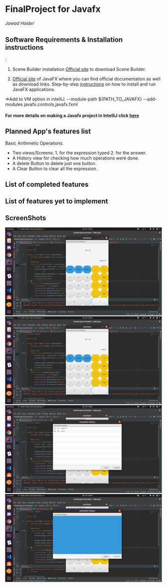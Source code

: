 # FinalProject for Javafx
###### Jawad Haider

## Software Requirements & Installation instructions
:
1. Scene Builder installation
[Official site](https://gluonhq.com/products/scene-builder/) to download Scene Builder.

2. [Official site](https://openjfx.io/) of JavaFX where you can find official documentation as well as download links.
Step-by-step [instructions](https://openjfx.io/openjfx-docs/) on how to install and run JavaFX applications.


=>Add to VM option in intelliJ. --module-path ${PATH_TO_JAVAFX} --add-modules javafx.controls,javafx.fxml
#### For more details on making a Javafx project in IntelliJ click [here](https://www.jetbrains.com/help/idea/javafx.html#vm-options)

## Planned App's features list
Basic Arithmetic Operaitons.
* Two views/Screens: 
          1. for the expression typed 
          2. for the answer.
* A History view for checking how much operations were done.
* A delete Button to delete just one button.
* A Clear Button to clear all the expression.

## List of completed features



## List of features yet to implement

 ## ScreenShots
 ![](img/Screenshot%20from%202020-12-26%2006-08-06.png)
 ![](img/Screenshot%20from%202020-12-26%2006-08-14.png)
 ![](img/Screenshot%20from%202020-12-26%2006-08-15.png)
 ![](img/Screenshot%20from%202020-12-26%2006-08-19.png)
 
 

